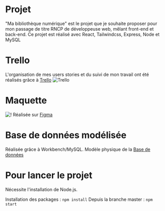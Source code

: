 # Projet
"Ma bibliothèque numérique" est le projet que je souhaite proposer pour mon passage de titre RNCP de développeuse web, mêlant front-end et back-end.
Ce projet est réalisé avec React, Tailwindcss, Express, Node et MySQL

# Trello 
L'organisation de mes users stories et du suivi de mon travail ont été réalisés grâce à [Trello](https://trello.com/b/hVWcbeR8/ma-biblioth%C3%A8que-num%C3%A9rique-checkpoint-4)
![Trello](https://www.hebergeur-image.com/upload/88.174.47.6-63c68f7f83acf.png)


# Maquette
![!](https://www.hebergeur-image.com/upload/88.174.47.6-63c6902ee0cd8.png)
Réalisée sur [Figma](https://www.figma.com/file/g2DQwVxJBO5aTFXE2dxOtd/Checkpoint-4-Ma-biblioth%C3%A8que-num%C3%A9rique?node-id=202%3A2)

# Base de données modélisée
Réalisée grâce à Workbench/MySQL.
Modèle physique de la [Base de données](https://www.hebergeur-image.com/upload/88.174.47.6-63c68ffd518f7.png)

# Pour lancer le projet
Nécessite l'installation de Node.js.

Installation des packages : `npm install`
Depuis la branche master : `npm start`